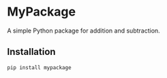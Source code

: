 # MyPackage
A simple Python package for addition and subtraction.

## Installation
```sh
pip install mypackage
